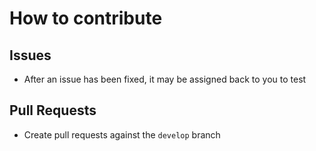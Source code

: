 # How to contribute

## Issues

- After an issue has been fixed, it may be assigned back to you to test

## Pull Requests

- Create pull requests against the `develop` branch
